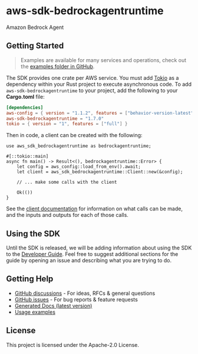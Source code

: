 # aws-sdk-bedrockagentruntime

Amazon Bedrock Agent

## Getting Started

> Examples are available for many services and operations, check out the
> [examples folder in GitHub](https://github.com/awslabs/aws-sdk-rust/tree/main/examples).

The SDK provides one crate per AWS service. You must add [Tokio](https://crates.io/crates/tokio)
as a dependency within your Rust project to execute asynchronous code. To add `aws-sdk-bedrockagentruntime` to
your project, add the following to your **Cargo.toml** file:

```toml
[dependencies]
aws-config = { version = "1.1.2", features = ["behavior-version-latest"] }
aws-sdk-bedrockagentruntime = "1.7.0"
tokio = { version = "1", features = ["full"] }
```

Then in code, a client can be created with the following:

```rust,no_run
use aws_sdk_bedrockagentruntime as bedrockagentruntime;

#[::tokio::main]
async fn main() -> Result<(), bedrockagentruntime::Error> {
    let config = aws_config::load_from_env().await;
    let client = aws_sdk_bedrockagentruntime::Client::new(&config);

    // ... make some calls with the client

    Ok(())
}
```

See the [client documentation](https://docs.rs/aws-sdk-bedrockagentruntime/latest/aws_sdk_bedrockagentruntime/client/struct.Client.html)
for information on what calls can be made, and the inputs and outputs for each of those calls.

## Using the SDK

Until the SDK is released, we will be adding information about using the SDK to the
[Developer Guide](https://docs.aws.amazon.com/sdk-for-rust/latest/dg/welcome.html). Feel free to suggest
additional sections for the guide by opening an issue and describing what you are trying to do.

## Getting Help

* [GitHub discussions](https://github.com/awslabs/aws-sdk-rust/discussions) - For ideas, RFCs & general questions
* [GitHub issues](https://github.com/awslabs/aws-sdk-rust/issues/new/choose) - For bug reports & feature requests
* [Generated Docs (latest version)](https://awslabs.github.io/aws-sdk-rust/)
* [Usage examples](https://github.com/awslabs/aws-sdk-rust/tree/main/examples)

## License

This project is licensed under the Apache-2.0 License.

